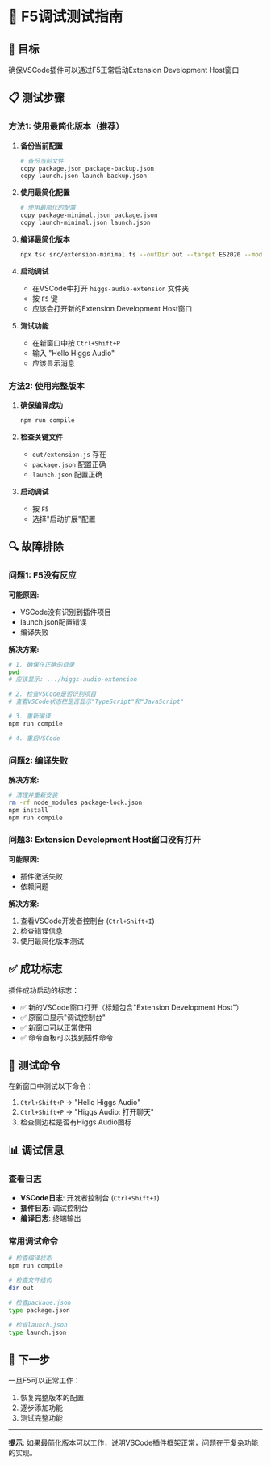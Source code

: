 # 🔧 F5调试测试指南

## 🎯 目标
确保VSCode插件可以通过F5正常启动Extension Development Host窗口

## 📋 测试步骤

### 方法1: 使用最简化版本（推荐）

1. **备份当前配置**
   ```bash
   # 备份当前文件
   copy package.json package-backup.json
   copy launch.json launch-backup.json
   ```

2. **使用最简化配置**
   ```bash
   # 使用最简化的配置
   copy package-minimal.json package.json
   copy launch-minimal.json launch.json
   ```

3. **编译最简化版本**
   ```bash
   npx tsc src/extension-minimal.ts --outDir out --target ES2020 --module commonjs --lib ES2020 --moduleResolution node --esModuleInterop
   ```

4. **启动调试**
   - 在VSCode中打开 `higgs-audio-extension` 文件夹
   - 按 `F5` 键
   - 应该会打开新的Extension Development Host窗口

5. **测试功能**
   - 在新窗口中按 `Ctrl+Shift+P`
   - 输入 "Hello Higgs Audio"
   - 应该显示消息

### 方法2: 使用完整版本

1. **确保编译成功**
   ```bash
   npm run compile
   ```

2. **检查关键文件**
   - `out/extension.js` 存在
   - `package.json` 配置正确
   - `launch.json` 配置正确

3. **启动调试**
   - 按 `F5`
   - 选择"启动扩展"配置

## 🔍 故障排除

### 问题1: F5没有反应
**可能原因:**
- VSCode没有识别到插件项目
- launch.json配置错误
- 编译失败

**解决方案:**
```bash
# 1. 确保在正确的目录
pwd
# 应该显示: .../higgs-audio-extension

# 2. 检查VSCode是否识别项目
# 查看VSCode状态栏是否显示"TypeScript"和"JavaScript"

# 3. 重新编译
npm run compile

# 4. 重启VSCode
```

### 问题2: 编译失败
**解决方案:**
```bash
# 清理并重新安装
rm -rf node_modules package-lock.json
npm install
npm run compile
```

### 问题3: Extension Development Host窗口没有打开
**可能原因:**
- 插件激活失败
- 依赖问题

**解决方案:**
1. 查看VSCode开发者控制台 (`Ctrl+Shift+I`)
2. 检查错误信息
3. 使用最简化版本测试

## ✅ 成功标志

插件成功启动的标志：
- ✅ 新的VSCode窗口打开（标题包含"Extension Development Host"）
- ✅ 原窗口显示"调试控制台"
- ✅ 新窗口可以正常使用
- ✅ 命令面板可以找到插件命令

## 🧪 测试命令

在新窗口中测试以下命令：
1. `Ctrl+Shift+P` → "Hello Higgs Audio"
2. `Ctrl+Shift+P` → "Higgs Audio: 打开聊天"
3. 检查侧边栏是否有Higgs Audio图标

## 📊 调试信息

### 查看日志
- **VSCode日志**: 开发者控制台 (`Ctrl+Shift+I`)
- **插件日志**: 调试控制台
- **编译日志**: 终端输出

### 常用调试命令
```bash
# 检查编译状态
npm run compile

# 检查文件结构
dir out

# 检查package.json
type package.json

# 检查launch.json
type launch.json
```

## 🚀 下一步

一旦F5可以正常工作：
1. 恢复完整版本的配置
2. 逐步添加功能
3. 测试完整功能

---

**提示**: 如果最简化版本可以工作，说明VSCode插件框架正常，问题在于复杂功能的实现。
